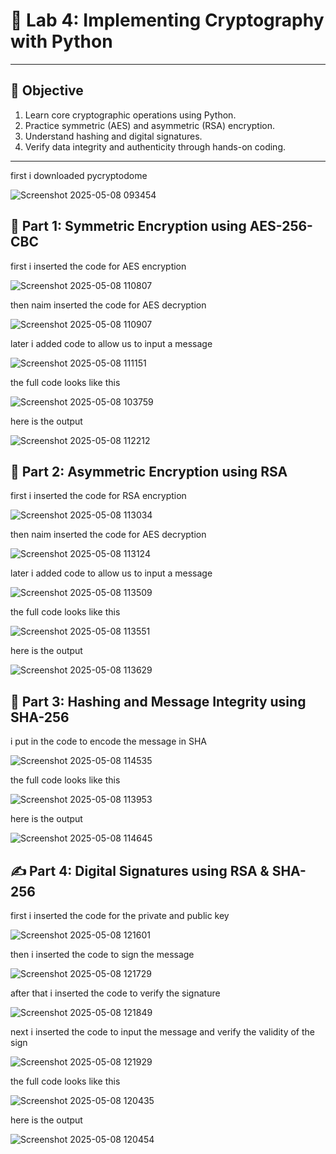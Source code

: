 # 🧪 Lab 4: Implementing Cryptography with Python
---

## 📌 Objective
1. Learn core cryptographic operations using Python.
2. Practice symmetric (AES) and asymmetric (RSA) encryption.
3. Understand hashing and digital signatures.
4. Verify data integrity and authenticity through hands-on coding.

---

first i downloaded pycryptodome

![Screenshot 2025-05-08 093454](https://github.com/user-attachments/assets/c6fa1176-e2ec-46b8-abd5-d68b3f3c9d57)

## 🔐 Part 1: Symmetric Encryption using AES-256-CBC

first i inserted the code for AES encryption

![Screenshot 2025-05-08 110807](https://github.com/user-attachments/assets/7554307e-4eea-4522-bd11-2799f80f00a7)

then naim inserted the code for AES decryption

![Screenshot 2025-05-08 110907](https://github.com/user-attachments/assets/23dc642d-8778-4b94-b015-0ef87648599c)

later i added code to allow us to input a message

![Screenshot 2025-05-08 111151](https://github.com/user-attachments/assets/ce8ae855-fe67-47b4-a4fd-9c92fbb51ec9)

the full code looks like this

![Screenshot 2025-05-08 103759](https://github.com/user-attachments/assets/fd37b3d7-6c5e-459e-a824-a6d4b788885e)

here is the output

![Screenshot 2025-05-08 112212](https://github.com/user-attachments/assets/6fc9cc6b-286d-4ee7-9182-924f0d56f106)

## 🔑 Part 2: Asymmetric Encryption using RSA

first i inserted the code for RSA encryption

![Screenshot 2025-05-08 113034](https://github.com/user-attachments/assets/e2d9cb4d-3d1a-4fad-af9f-693af0ff2847)

then naim inserted the code for AES decryption

![Screenshot 2025-05-08 113124](https://github.com/user-attachments/assets/20e4d3e4-763c-4263-be41-74ced2128400)

later i added code to allow us to input a message

![Screenshot 2025-05-08 113509](https://github.com/user-attachments/assets/5d77f043-ebe2-4b0c-89fe-169cea74fd96)

the full code looks like this

![Screenshot 2025-05-08 113551](https://github.com/user-attachments/assets/d5f907c7-21f5-4334-b3f5-2d16f204aa1f)

here is the output

![Screenshot 2025-05-08 113629](https://github.com/user-attachments/assets/e358988e-7cd9-4347-86ad-d4e03cc73691)

## 🔄 Part 3: Hashing and Message Integrity using SHA-256

i put in the code to encode the message in SHA

![Screenshot 2025-05-08 114535](https://github.com/user-attachments/assets/881a61d8-e0e5-4ff8-92c3-82be23b717e9)

the full code looks like this

![Screenshot 2025-05-08 113953](https://github.com/user-attachments/assets/a53af610-1661-4b12-bcb1-9879ea44274b)

here is the output

![Screenshot 2025-05-08 114645](https://github.com/user-attachments/assets/f5fd91d9-afcd-44ef-a0b0-7e94f8c0d628)

## ✍️ Part 4: Digital Signatures using RSA & SHA-256

first i inserted the code for the private and public key

![Screenshot 2025-05-08 121601](https://github.com/user-attachments/assets/ade7bf3f-d25c-4e68-bf35-448c9b877bc4)

then i inserted the code to sign the message

![Screenshot 2025-05-08 121729](https://github.com/user-attachments/assets/146c6eb6-de44-467d-802f-ef110c053bc2)

after that i inserted the code to verify the signature

![Screenshot 2025-05-08 121849](https://github.com/user-attachments/assets/f7609d9e-fa62-481e-9562-4985b1ecbd00)

next i inserted the code to input the message and verify the validity of the sign

![Screenshot 2025-05-08 121929](https://github.com/user-attachments/assets/cac76f0c-2a76-4a30-b26a-0b0099da2e03)

the full code looks like this

![Screenshot 2025-05-08 120435](https://github.com/user-attachments/assets/c30582bd-c105-41ad-84c8-055203ecfacc)

here is the output

![Screenshot 2025-05-08 120454](https://github.com/user-attachments/assets/13d4fc9e-2757-45d3-bc0a-9849edc73fdd)

